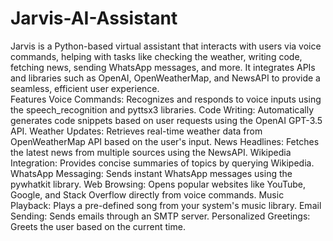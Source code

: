# Jarvis-AI-Assistant
Jarvis is a Python-based virtual assistant that interacts with users via voice commands, helping with tasks like checking the weather, writing code, fetching news, sending WhatsApp messages, and more. It integrates APIs and libraries such as OpenAI, OpenWeatherMap, and NewsAPI to provide a seamless, efficient user experience.
<br>
Features
Voice Commands: Recognizes and responds to voice inputs using the speech_recognition and pyttsx3 libraries.
Code Writing: Automatically generates code snippets based on user requests using the OpenAI GPT-3.5 API.
Weather Updates: Retrieves real-time weather data from OpenWeatherMap API based on the user's input.
News Headlines: Fetches the latest news from multiple sources using the NewsAPI.
Wikipedia Integration: Provides concise summaries of topics by querying Wikipedia.
WhatsApp Messaging: Sends instant WhatsApp messages using the pywhatkit library.
Web Browsing: Opens popular websites like YouTube, Google, and Stack Overflow directly from voice commands.
Music Playback: Plays a pre-defined song from your system's music library.
Email Sending: Sends emails through an SMTP server.
Personalized Greetings: Greets the user based on the current time.
